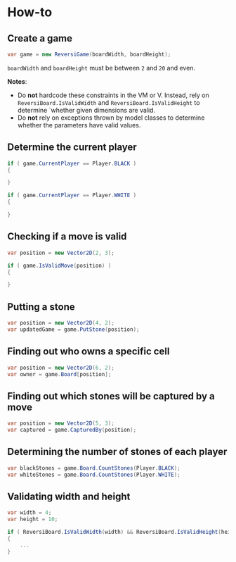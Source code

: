 # How-to

## Create a game

```cs
var game = new ReversiGame(boardWidth, boardHeight);
```

`boardWidth` and `boardHeight` must be between `2` and `20` and even.

__Notes__:

* Do **not** hardcode these constraints in the VM or V. Instead, rely on `ReversiBoard.IsValidWidth` and `ReversiBoard.IsValidHeight` to determine `whether given dimensions are valid.
* Do **not** rely on exceptions thrown by model classes to determine whether the parameters have valid values.

## Determine the current player

```cs
if ( game.CurrentPlayer == Player.BLACK )
{

}

if ( game.CurrentPlayer == Player.WHITE )
{

}
```

## Checking if a move is valid

```cs
var position = new Vector2D(2, 3);

if ( game.IsValidMove(position) )
{

}
```

## Putting a stone

```cs
var position = new Vector2D(4, 2);
var updatedGame = game.PutStone(position);
```

## Finding out who owns a specific cell

```cs
var position = new Vector2D(6, 2);
var owner = game.Board[position];
```

## Finding out which stones will be captured by a move

```cs
var position = new Vector2D(5, 3);
var captured = game.CapturedBy(position);
```

## Determining the number of stones of each player

```cs
var blackStones = game.Board.CountStones(Player.BLACK);
var whiteStones = game.Board.CountStones(Player.WHITE);
```

## Validating width and height

```cs
var width = 4;
var height = 10;

if ( ReversiBoard.IsValidWidth(width) && ReversiBoard.IsValidHeight(height) )
{
    ...
}
```